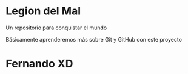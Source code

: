 # Legion del Mal
Un repositorio para conquistar el mundo

Básicamente aprenderemos más sobre Git y GitHub con este proyecto


# Fernando XD